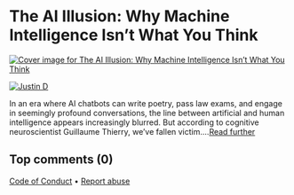 # The AI Illusion: Why Machine Intelligence Isn’t What You Think

[![Cover image for The AI Illusion: Why Machine Intelligence Isn’t What You Think](https://media2.dev.to/dynamic/image/width=1000,height=420,fit=cover,gravity=auto,format=auto/https%3A%2F%2Fdev-to-uploads.s3.amazonaws.com%2Fuploads%2Farticles%2F6afdh23wlkvrmuwouuya.jpg)](https://media2.dev.to/dynamic/image/width=1000,height=420,fit=cover,gravity=auto,format=auto/https%3A%2F%2Fdev-to-uploads.s3.amazonaws.com%2Fuploads%2Farticles%2F6afdh23wlkvrmuwouuya.jpg)

[![Justin D](https://media2.dev.to/dynamic/image/width=50,height=50,fit=cover,gravity=auto,format=auto/https%3A%2F%2Fdev-to-uploads.s3.amazonaws.com%2Fuploads%2Fuser%2Fprofile_image%2F2936292%2Fa9ce742b-e5a7-47ff-8c79-7f7a1d7dbfb6.png)](https://dev.to/justin_downes)

In an era where AI chatbots can write poetry, pass law exams, and engage in seemingly profound conversations, the line between artificial and human intelligence appears increasingly blurred. But according to cognitive neuroscientist Guillaume Thierry, we’ve fallen victim....[Read further](https://www.softpagecms.com/2025/05/02/the-ai-illusion/)

## Top comments (0)

[Code of Conduct](https://dev.to/code-of-conduct) • [Report abuse](https://dev.to/report-abuse)